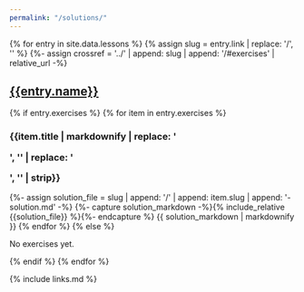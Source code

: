 ```yaml
---
permalink: "/solutions/"
---
```


{% for entry in site.data.lessons %}
{% assign slug = entry.link | replace: '/', '' %}
{%- assign crossref = '../' | append: slug | append: '/#exercises' | relative_url -%}
<h2 id="{{slug}}"><a href="{{crossref}}" data-latex-text="{{entry.name}}">{{entry.name}}</a></h2>
{% if entry.exercises %}
{% for item in entry.exercises %}
<h3>{{item.title | markdownify | replace: '<p>', '' | replace: '</p>', '' | strip}}</h3>
{%- assign solution_file = slug | append: '/' | append: item.slug | append: '-solution.md' -%}
{%- capture solution_markdown -%}{% include_relative {{solution_file}} %}{%- endcapture %}
{{ solution_markdown | markdownify }}
{% endfor %}
{% else %}
<p>No exercises yet.</p>
{% endif %}
{% endfor %}

{% include links.md %}
